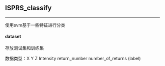 ## ISPRS_classify

---

使用svm基于一些特征进行分类

#### dataset

存放测试集和训练集

数据类型：X Y Z Intensity return_number number_of_returns (label)